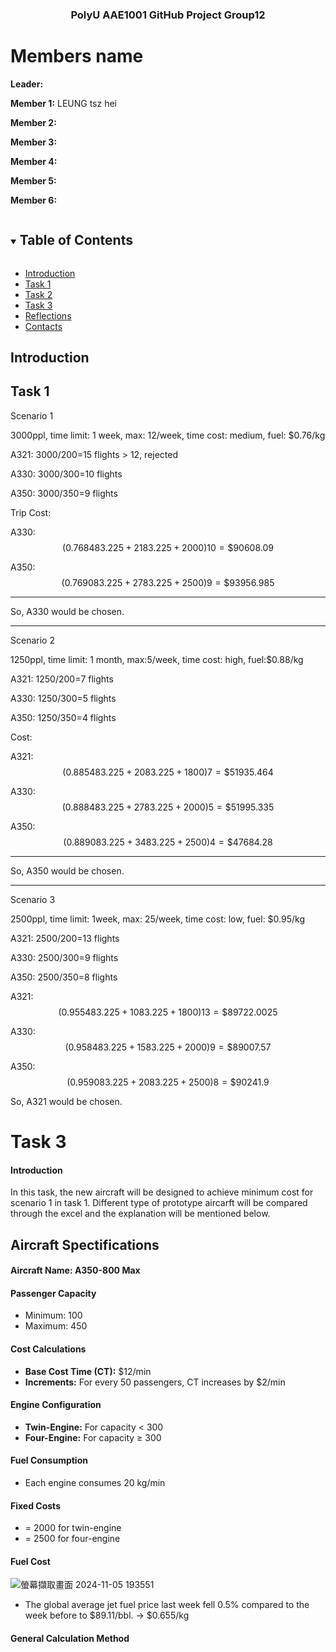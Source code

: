 <p align="center">

  <h3 align="center">PolyU AAE1001 GitHub Project Group12 </h3>
  
# Members name

**Leader:** 


**Member 1:** 
LEUNG tsz hei

**Member 2:** 


**Member 3:**


**Member 4:**


**Member 5:**


**Member 6:**


<!-- TABLE OF CONTENTS -->
<details open="open">
  <summary><h2 style="display: inline-block">Table of Contents</h2></summary>

* [Introduction](#Introduction)
* [Task 1](#task-1)
* [Task 2](#task-2)
* [Task 3](#task-3)
* [Reflections](#Reflections)
* [Contacts](#contacts)


## Introduction


## Task 1
Scenario 1

3000ppl, time limit: 1 week, max: 12/week, time cost: medium, fuel: \$0.76/kg

A321: 3000/200=15 flights \> 12, rejected

A330: 3000/300=10 flights

A350: 3000/350=9 flights

Trip Cost:

A330: $$( 0 . 7 6 84 8 3 . 2 2 5 + 2 1 8 3 . 2 2 5 + 2 0 0 0 ) 10 = \$ 9 0 6 0 8 . 0 9$$

A350: $$( 0 . 7 6 90 8 3 . 2 2 5 + 2 7 8 3 . 2 2 5 + 2 5 0 0 ) 9 = \$ 9 3 9 5 6 . 9 8 5$$

***

So, A330 would be chosen.

***

Scenario 2

1250ppl, time limit: 1 month, max:5/week, time cost: high, fuel:\$0.88/kg

A321: 1250/200=7 flights

A330: 1250/300=5 flights

A350: 1250/350=4 flights

Cost:

A321: $$( 0 . 8 8 54 8 3 . 2 2 5 + 2 0 8 3 . 2 2 5 + 1 8 0 0 ) 7 = \$ 5 1 9 3 5 . 4 6 4$$

A330: $$( 0 . 8 8 84 8 3 . 2 2 5 + 2 7 8 3 . 2 2 5 + 2 0 0 0 ) 5 = \$ 5 1 9 9 5 . 3 3 5$$

A350: $$( 0 . 8 8 90 8 3 . 2 2 5 + 3 4 8 3 . 2 2 5 + 2 5 0 0 ) 4 = \$ 4 7 6 8 4 . 2 8$$

***

So, A350 would be chosen.

***

Scenario 3

2500ppl, time limit: 1week, max: 25/week, time cost: low, fuel: \$0.95/kg

A321: 2500/200=13 flights

A330: 2500/300=9 flights

A350: 2500/350=8 flights

A321: $$( 0 . 9 5 54 8 3 . 2 2 5 + 1 0 8 3 . 2 2 5 + 1 8 0 0 ) 1 3 = \$ 8 9 7 2 2 . 0 0 2 5$$

A330: $$( 0 . 9 5 84 8 3 . 2 2 5 + 1 5 8 3 . 2 2 5 + 2 0 0 0 ) 9 = \$ 8 9 0 0 7 . 5 7$$

A350: $$( 0 . 9 5 90 8 3 . 2 2 5 + 2 0 8 3 . 2 2 5 + 2 5 0 0 ) 8 = \$ 9 0 2 4 1 . 9$$

So, A321 would be chosen.



# Task 3
#### Introduction
In this task, the new aircraft will be designed to achieve minimum cost for scenario 1 in task 1. Different type of prototype aircarft will be compared through the excel and the explanation will be mentioned below.

## Aircraft Spectifications
#### Aircraft Name: A350-800 Max

#### Passenger Capacity
- Minimum: 100
- Maximum: 450

#### Cost Calculations
- **Base Cost Time (CT):** $12/min
- **Increments:** For every 50 passengers, CT increases by $2/min

#### Engine Configuration
- **Twin-Engine:** For capacity < 300
- **Four-Engine:** For capacity ≥ 300

#### Fuel Consumption
- Each engine consumes 20 kg/min

#### Fixed Costs
- = 2000 for twin-engine
- = 2500 for four-engine

#### Fuel Cost
![螢幕擷取畫面 2024-11-05 193551](https://github.com/user-attachments/assets/82a46e6b-aaa4-440a-b7c6-cab5f1d5aeda)
- The global average jet fuel price last week fell 0.5% compared to the week before to $89.11/bbl. -> $0.655/kg
  
#### General Calculation Method


